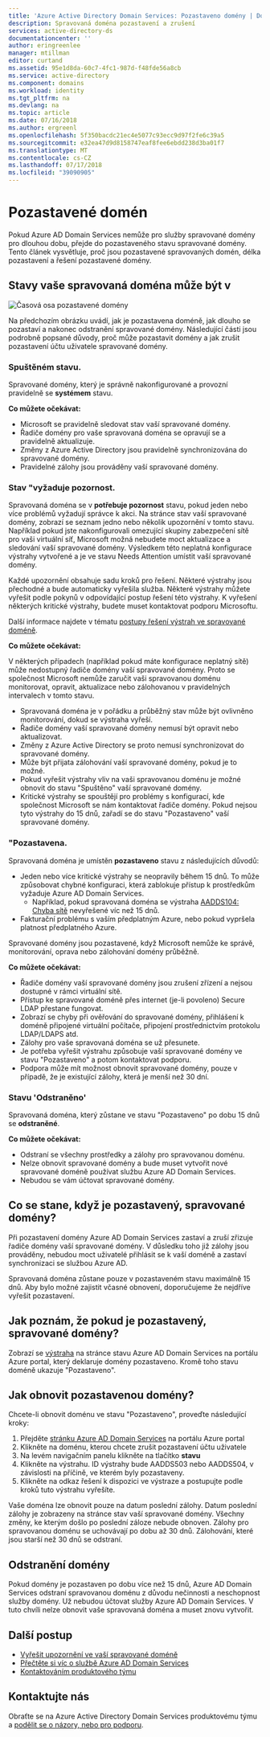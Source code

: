 ```yaml
---
title: 'Azure Active Directory Domain Services: Pozastaveno domény | Dokumentace Microsoftu'
description: Spravovaná doména pozastavení a zrušení
services: active-directory-ds
documentationcenter: ''
author: eringreenlee
manager: mtillman
editor: curtand
ms.assetid: 95e1d8da-60c7-4fc1-987d-f48fde56a8cb
ms.service: active-directory
ms.component: domains
ms.workload: identity
ms.tgt_pltfrm: na
ms.devlang: na
ms.topic: article
ms.date: 07/16/2018
ms.author: ergreenl
ms.openlocfilehash: 5f350bacdc21ec4e5077c93ecc9d97f2fe6c39a5
ms.sourcegitcommit: e32ea47d9d8158747eaf8fee6ebdd238d3ba01f7
ms.translationtype: MT
ms.contentlocale: cs-CZ
ms.lasthandoff: 07/17/2018
ms.locfileid: "39090905"
---
```

# <a name="suspended-domains"></a>Pozastavené domén
Pokud Azure AD Domain Services nemůže pro služby spravované domény pro dlouhou dobu, přejde do pozastaveného stavu spravované domény. Tento článek vysvětluje, proč jsou pozastavené spravovaných domén, délka pozastavení a řešení pozastavené domény.


## <a name="states-your-managed-domain-can-be-in"></a>Stavy vaše spravovaná doména může být v

![Časová osa pozastavené domény](media\active-directory-domain-services-suspension\suspension-timeline.PNG)

Na předchozím obrázku uvádí, jak je pozastavena doméně, jak dlouho se pozastaví a nakonec odstranění spravované domény. Následující části jsou podrobně popsané důvody, proč může pozastavit domény a jak zrušit pozastavení účtu uživatele spravované domény.

### <a name="running-state"></a>Spuštěném stavu.
Spravované domény, který je správně nakonfigurované a provozní pravidelně se **systémem** stavu.

**Co můžete očekávat:**
* Microsoft se pravidelně sledovat stav vaší spravované domény.
* Řadiče domény pro vaše spravovaná doména se opravují se a pravidelně aktualizuje.
* Změny z Azure Active Directory jsou pravidelně synchronizována do spravované domény.
* Pravidelné zálohy jsou prováděny vaší spravované domény.


### <a name="needs-attention-state"></a>Stav "vyžaduje pozornost.
Spravovaná doména se v **potřebuje pozornost** stavu, pokud jeden nebo více problémů vyžadují správce k akci. Na stránce stav vaší spravované domény, zobrazí se seznam jedno nebo několik upozornění v tomto stavu. Například pokud jste nakonfigurovali omezující skupiny zabezpečení sítě pro vaši virtuální síť, Microsoft možná nebudete moct aktualizace a sledování vaší spravované domény. Výsledkem této neplatná konfigurace výstrahy vytvořené a je ve stavu Needs Attention umístit vaší spravované domény.

Každé upozornění obsahuje sadu kroků pro řešení. Některé výstrahy jsou přechodné a bude automaticky vyřešila služba. Některé výstrahy můžete vyřešit podle pokynů v odpovídající postup řešení této výstrahy. K vyřešení některých kritické výstrahy, budete muset kontaktovat podporu Microsoftu.

Další informace najdete v tématu [postupy řešení výstrah ve spravované doméně](active-directory-ds-troubleshoot-alerts.md).

**Co můžete očekávat:**

V některých případech (například pokud máte konfigurace neplatný sítě) může nedostupný řadiče domény vaší spravované domény. Proto se společnost Microsoft nemůže zaručit vaši spravovanou doménu monitorovat, opravit, aktualizace nebo zálohovanou v pravidelných intervalech v tomto stavu.

* Spravovaná doména je v pořádku a průběžný stav může být ovlivněno monitorování, dokud se výstraha vyřeší.
* Řadiče domény vaší spravované domény nemusí být opravit nebo aktualizovat.
* Změny z Azure Active Directory se proto nemusí synchronizovat do spravované domény.
* Může být přijata zálohování vaší spravované domény, pokud je to možné.
* Pokud vyřešit výstrahy vliv na vaši spravovanou doménu je možné obnovit do stavu "Spuštěno" vaší spravované domény.
* Kritické výstrahy se spouštějí pro problémy s konfigurací, kde společnost Microsoft se nám kontaktovat řadiče domény. Pokud nejsou tyto výstrahy do 15 dnů, zařadí se do stavu "Pozastaveno" vaší spravované domény.


### <a name="suspended-state"></a>"Pozastavena.
Spravovaná doména je umístěn **pozastaveno** stavu z následujících důvodů:
* Jeden nebo více kritické výstrahy se neopravily během 15 dnů. To může způsobovat chybné konfiguraci, která zablokuje přístup k prostředkům vyžaduje Azure AD Domain Services.
    * Například, pokud spravovaná doména se výstraha [AADDS104: Chyba sítě](active-directory-ds-troubleshoot-nsg.md) nevyřešené víc než 15 dnů.
* Fakturační problému s vaším předplatným Azure, nebo pokud vypršela platnost předplatného Azure.

Spravované domény jsou pozastavené, když Microsoft nemůže ke správě, monitorování, oprava nebo zálohování domény průběžně.

**Co můžete očekávat:**
* Řadiče domény vaší spravované domény jsou zrušení zřízení a nejsou dostupné v rámci virtuální sítě.
* Přístup ke spravované doméně přes internet (je-li povoleno) Secure LDAP přestane fungovat.
* Zobrazí se chyby při ověřování do spravované domény, přihlášení k doméně připojené virtuální počítače, připojení prostřednictvím protokolu LDAP/LDAPS atd.
* Zálohy pro vaše spravovaná doména se už přesunete.
* Je potřeba vyřešit výstrahu způsobuje vaší spravované domény ve stavu "Pozastaveno" a potom kontaktovat podporu.
* Podpora může mít možnost obnovit spravované domény, pouze v případě, že je existující zálohy, která je menší než 30 dní.


### <a name="deleted-state"></a>Stavu 'Odstraněno'
Spravovaná doména, který zůstane ve stavu "Pozastaveno" po dobu 15 dnů se **odstraněné**.

**Co můžete očekávat:**
* Odstraní se všechny prostředky a zálohy pro spravovanou doménu.
* Nelze obnovit spravované domény a bude muset vytvořit nové spravované doméně používat službu Azure AD Domain Services.
* Nebudou se vám účtovat spravované domény.


## <a name="what-happens-when-a-managed-domain-is-suspended"></a>Co se stane, když je pozastavený, spravované domény?
Při pozastavení domény Azure AD Domain Services zastaví a zruší zřizuje řadiče domény vaší spravované domény. V důsledku toho již zálohy jsou prováděny, nebudou moct uživatelé přihlásit se k vaší doméně a zastaví synchronizaci se službou Azure AD.

Spravovaná doména zůstane pouze v pozastaveném stavu maximálně 15 dnů. Aby bylo možné zajistit včasné obnovení, doporučujeme že nejdříve vyřešit pozastavení.


## <a name="how-do-i-know-if-my-managed-domain-is-suspended"></a>Jak poznám, že pokud je pozastavený, spravované domény?
Zobrazí se [výstraha](active-directory-ds-troubleshoot-alerts.md) na stránce stavu Azure AD Domain Services na portálu Azure portal, který deklaruje domény pozastaveno. Kromě toho stavu doméně ukazuje "Pozastaveno".


## <a name="how-do-i-restore-a-suspended-domain"></a>Jak obnovit pozastavenou domény?
Chcete-li obnovit doménu ve stavu "Pozastaveno", proveďte následující kroky:

1. Přejděte [stránku Azure AD Domain Services](https://portal.azure.com/#blade/HubsExtension/Resources/resourceType/Microsoft.AAD%2FdomainServices) na portálu Azure portal
2. Klikněte na doménu, kterou chcete zrušit pozastavení účtu uživatele
3. Na levém navigačním panelu klikněte na tlačítko **stavu**
4. Klikněte na výstrahu. ID výstrahy bude AADDS503 nebo AADDS504, v závislosti na příčině, ve kterém byly pozastaveny.
5. Klikněte na odkaz řešení k dispozici ve výstraze a postupujte podle kroků tuto výstrahu vyřešíte.

Vaše doména lze obnovit pouze na datum poslední zálohy. Datum poslední zálohy je zobrazeny na stránce stav vaší spravované domény. Všechny změny, ke kterým došlo po poslední záloze nebude obnoven. Zálohy pro spravovanou doménu se uchovávají po dobu až 30 dnů. Zálohování, které jsou starší než 30 dnů se odstraní.


## <a name="deleting-domains"></a>Odstranění domény
Pokud domény je pozastaven po dobu více než 15 dnů, Azure AD Domain Services odstraní spravovanou doménu z důvodu nečinnosti a neschopnost služby domény. Už nebudou účtovat služby Azure AD Domain Services. V tuto chvíli nelze obnovit vaše spravovaná doména a muset znovu vytvořit.


## <a name="next-steps"></a>Další postup
- [Vyřešit upozornění ve vaší spravované doméně](active-directory-ds-troubleshoot-alerts.md)
- [Přečtěte si víc o službě Azure AD Domain Services](active-directory-ds-overview.md)
- [Kontaktováním produktového týmu](active-directory-ds-contact-us.md)

## <a name="contact-us"></a>Kontaktujte nás
Obraťte se na Azure Active Directory Domain Services produktovému týmu a [podělit se o názory, nebo pro podporu](active-directory-ds-contact-us.md).
